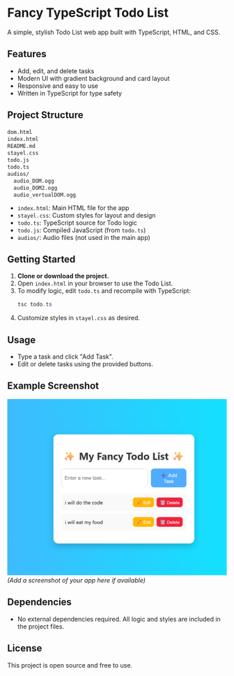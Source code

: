 # Fancy TypeScript Todo List

A simple, stylish Todo List web app built with TypeScript, HTML, and CSS.

## Features

- Add, edit, and delete tasks
- Modern UI with gradient background and card layout
- Responsive and easy to use
- Written in TypeScript for type safety

## Project Structure

```
dom.html
index.html
README.md
stayel.css
todo.js
todo.ts
audios/
  audio_DOM.ogg
  audio_DOM2.ogg
  audio_vertualDOM.ogg
```

- `index.html`: Main HTML file for the app
- `stayel.css`: Custom styles for layout and design
- `todo.ts`: TypeScript source for Todo logic
- `todo.js`: Compiled JavaScript (from `todo.ts`)
- `audios/`: Audio files (not used in the main app)

## Getting Started

1. **Clone or download the project.**
2. Open `index.html` in your browser to use the Todo List.
3. To modify logic, edit `todo.ts` and recompile with TypeScript:
   ```powershell
   tsc todo.ts
   ```
4. Customize styles in `stayel.css` as desired.

## Usage

- Type a task and click "Add Task".
- Edit or delete tasks using the provided buttons.

## Example Screenshot

![Screenshot](screenshot.png)
_(Add a screenshot of your app here if available)_

## Dependencies

- No external dependencies required. All logic and styles are included in the project files.

## License

This project is open source and free to use.
